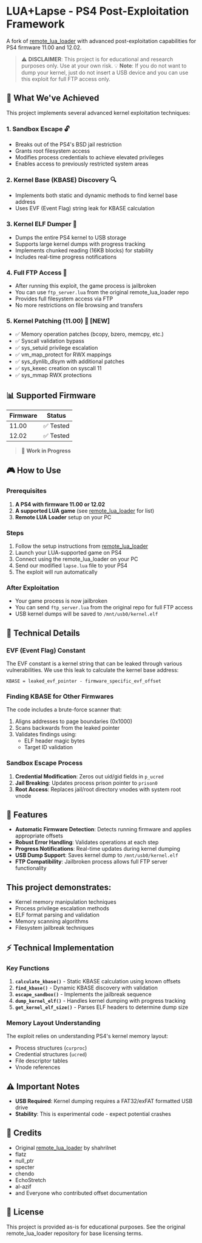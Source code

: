 # LUA+Lapse - PS4 Post-Exploitation Framework

A fork of [remote_lua_loader](https://github.com/shahrilnet/remote_lua_loader) with advanced post-exploitation capabilities for PS4 firmware 11.00 and 12.02.

> ⚠️ **DISCLAIMER**: This project is for educational and research purposes only. Use at your own risk.
> 💡 **Note**: If you do not want to dump your kernel, just do not insert a USB device and you can use this exploit for full FTP access only.

## 🎯 What We've Achieved

This project implements several advanced kernel exploitation techniques:

### 1. **Sandbox Escape** 🔓

- Breaks out of the PS4's BSD jail restriction
- Grants root filesystem access
- Modifies process credentials to achieve elevated privileges
- Enables access to previously restricted system areas

### 2. **Kernel Base (KBASE) Discovery** 🔍

- Implements both static and dynamic methods to find kernel base address
- Uses EVF (Event Flag) string leak for KBASE calculation

### 3. **Kernel ELF Dumper** 💾

- Dumps the entire PS4 kernel to USB storage
- Supports large kernel dumps with progress tracking
- Implements chunked reading (16KB blocks) for stability
- Includes real-time progress notifications

### 4. **Full FTP Access** 📁

- After running this exploit, the game process is jailbroken
- You can use `ftp_server.lua` from the original remote_lua_loader repo
- Provides full filesystem access via FTP
- No more restrictions on file browsing and transfers

### 5. **Kernel Patching (11.00)** 🔧 **[NEW]**

- ✅ Memory operation patches (bcopy, bzero, memcpy, etc.)
- ✅ Syscall validation bypass
- ✅ sys_setuid privilege escalation
- ✅ vm_map_protect for RWX mappings
- ✅ sys_dynlib_dlsym with additional patches
- ✅ sys_kexec creation on syscall 11
- ✅ sys_mmap RWX protections

## 📊 Supported Firmware

| Firmware | Status    |
| -------- | --------- |
| 11.00    | ✅ Tested |
| 12.02    | ✅ Tested |

> 🚧 **Work in Progress**

## 🎮 How to Use

### Prerequisites

1. **A PS4 with firmware 11.00 or 12.02**
2. **A supported LUA game** (see [remote_lua_loader](https://github.com/shahrilnet/remote_lua_loader) for list)
3. **Remote LUA Loader** setup on your PC

### Steps

1. Follow the setup instructions from [remote_lua_loader](https://github.com/shahrilnet/remote_lua_loader)
2. Launch your LUA-supported game on PS4
3. Connect using the remote_lua_loader on your PC
4. Send our modified `lapse.lua` file to your PS4
5. The exploit will run automatically

### After Exploitation

- Your game process is now jailbroken
- You can send `ftp_server.lua` from the original repo for full FTP access
- USB kernel dumps will be saved to `/mnt/usb0/kernel.elf`

## 🔧 Technical Details

### EVF (Event Flag) Constant

The EVF constant is a kernel string that can be leaked through various vulnerabilities. We use this leak to calculate the kernel base address:

```
KBASE = leaked_evf_pointer - firmware_specific_evf_offset
```

### Finding KBASE for Other Firmwares

The code includes a brute-force scanner that:

1. Aligns addresses to page boundaries (0x1000)
2. Scans backwards from the leaked pointer
3. Validates findings using:
   - ELF header magic bytes
   - Target ID validation

### Sandbox Escape Process

1. **Credential Modification**: Zeros out uid/gid fields in `p_ucred`
2. **Jail Breaking**: Updates process prison pointer to `prison0`
3. **Root Access**: Replaces jail/root directory vnodes with system root vnode

## 🚀 Features

- **Automatic Firmware Detection**: Detects running firmware and applies appropriate offsets
- **Robust Error Handling**: Validates operations at each step
- **Progress Notifications**: Real-time updates during kernel dumping
- **USB Dump Support**: Saves kernel dump to `/mnt/usb0/kernel.elf`
- **FTP Compatibility**: Jailbroken process allows full FTP server functionality

## This project demonstrates:

- Kernel memory manipulation techniques
- Process privilege escalation methods
- ELF format parsing and validation
- Memory scanning algorithms
- Filesystem jailbreak techniques

## ⚡ Technical Implementation

### Key Functions

1. **`calculate_kbase()`** - Static KBASE calculation using known offsets
2. **`find_kbase()`** - Dynamic KBASE discovery with validation
3. **`escape_sandbox()`** - Implements the jailbreak sequence
4. **`dump_kernel_elf()`** - Handles kernel dumping with progress tracking
5. **`get_kernel_elf_size()`** - Parses ELF headers to determine dump size

### Memory Layout Understanding

The exploit relies on understanding PS4's kernel memory layout:

- Process structures (`curproc`)
- Credential structures (`ucred`)
- File descriptor tables
- Vnode references

## ⚠️ Important Notes

- **USB Required**: Kernel dumping requires a FAT32/exFAT formatted USB drive
- **Stability**: This is experimental code - expect potential crashes

## 📝 Credits

- Original [remote_lua_loader](https://github.com/shahrilnet/remote_lua_loader) by shahrilnet
- flatz
- null_ptr
- specter
- chendo
- EchoStretch
- al-azif
- and Everyone who contributed offset documentation

## 📜 License

This project is provided as-is for educational purposes. See the original remote_lua_loader repository for base licensing terms.
